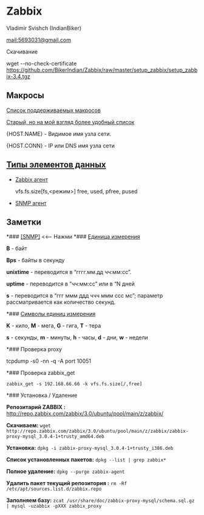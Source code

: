 # Zabbix
Vladimir Svishch (IndianBiker) 

[mail:5693031@gmail.com](mailto:5693031@gmail.com)
 

Скачивание

wget --no-check-certificate https://github.com/BikerIndian/Zabbix/raw/master/setup_zabbix/setup_zabbix-3.4.tgz

## Макросы 
[Список поддерживаемых макросов ](https://www.zabbix.com/documentation/3.4/ru/manual/appendix/macros/supported_by_location)

[Старый, но на мой взгляд более удобный список](https://www.zabbix.com/documentation/2.4/ru/manual/appendix/macros/supported_by_location)

{HOST.NAME} - Видимое имя узла сети.

{HOST.CONN} - IP или DNS имя узла сети

## [Типы элементов данных](https://www.zabbix.com/documentation/3.4/ru/manual/config/items/itemtypes/zabbix_agent)

* [Zabbix агент](https://www.zabbix.com/documentation/3.4/ru/manual/config/items/itemtypes/zabbix_agent)

    vfs.fs.size[fs,<режим>]  free, used, pfree, pused

* [SNMP агент](https://www.zabbix.com/documentation/3.4/ru/manual/config/items/itemtypes/snmp)
    

## Заметки

*### [[SNMP]](https://github.com/BikerIndian/Zabbix/tree/master/Examples/SNMP) <<-- Нажми
*### [Единица измерения](https://www.zabbix.com/documentation/3.4/ru/manual/config/items/item)

**B** - байт

**Bps** - байты в секунду 

**unixtime** - переводится в “гггг.мм.дд чч:мм:сс”.

**uptime** - переводится в “чч:мм:сс” или в “N дней

**s** - переводится в “ггг ммм ддд ччч ммм ссс мс”; параметр рассматривается как количество секунд.

*### [Символы единиц измерения](https://www.zabbix.com/documentation/3.4/ru/manual/config/triggers/suffixes)

**K** - кило, **M** - мега, **G** - гига, **T** - тера

**s** - секунды, **m** - минуты, **h** - часы, **d** - дни, **w** - недели

*### Проверка proxy 

tcpdump -s0 -nn -q -A port 10051

*### Проверка zabbix_get 

`zabbix_get -s 192.168.66.66 -k vfs.fs.size[/,free]`

*### Установка /  Удаление

**Репозитарий ZABBIX :** http://repo.zabbix.com/zabbix/3.0/ubuntu/pool/main/z/zabbix/

**Скачиваем:** `wget http://repo.zabbix.com/zabbix/3.0/ubuntu/pool/main/z/zabbix/zabbix-proxy-mysql_3.0.4-1+trusty_amd64.deb`

**Установка:** `dpkg -i zabbix-proxy-mysql_3.0.4-1+trusty_i386.deb`

**Список установленных пакетов:** `dpkg --list | grep zabbix*`

**Полное удаление:** `dpkg --purge zabbix-agent`

**Удалить пакет текущий репозитория :** `rm -Rf /etc/apt/sources.list.d/zabbix.repo`

**Заполняем базу:** `zcat /usr/share/doc/zabbix-proxy-mysql/schema.sql.gz | mysql -uzabbix -pXXX zabbix_proxy`


